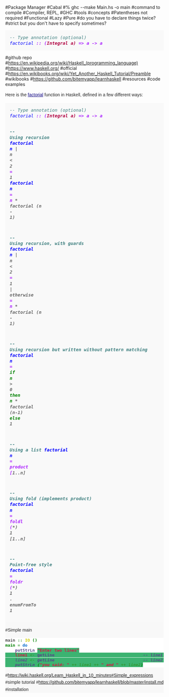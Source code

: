 #Package Manager
#Cabal
#% ghc --make Main.hs -o main
#command to compile
#Compiler, REPL, 
#GHC
#tools
#concepts
#Patentheses not required
#Functional
#Lazy
#Pure
#do you have to declare things twice?
#strict but you don't have to specify sometimes?
<pre style="font-family: monospace, Courier; color: black; border-color: rgb(221, 221, 221); padding: 1em; line-height: 1.3em; font-size: 14px; background-color: rgb(249, 249, 249);"><span class="c1" style="color: rgb(64, 128, 128); font-style: italic;">-- Type annotation (optional)
<span class="nf" style="color: rgb(0, 0, 255);">factorial <span class="ow" style="color: rgb(170, 34, 255); font-weight: bold;">:: <span class="p">(<span class="kt" style="color: rgb(176, 0, 64);">Integral <span class="n">a<span class="p">) <span class="ow" style="color: rgb(170, 34, 255); font-weight: bold;">=> <span class="n">a <span class="ow" style="color: rgb(170, 34, 255); font-weight: bold;">-> <span class="n">a</pre>
#github repo
#https://en.wikipedia.org/wiki/Haskell_(programming_language)
#https://www.haskell.org/
#official
#https://en.wikibooks.org/wiki/Yet_Another_Haskell_Tutorial/Preamble
#wikibooks
#https://github.com/bitemyapp/learnhaskell
#resources
#code examples
<p style="margin-top: 0.5em; margin-bottom: 0.5em; line-height: 22.3999996185303px; color: rgb(37, 37, 37); font-family: sans-serif;">Here is the&nbsp;<a href="https://en.wikipedia.org/wiki/Factorial" title="Factorial" style="color: rgb(11, 0, 128); background: none;">factorial</a>&nbsp;function in Haskell, defined in a few different ways:<div class="mw-highlight mw-content-ltr" dir="ltr" style="direction: ltr; unicode-bidi: embed; color: rgb(37, 37, 37); font-family: sans-serif; line-height: 22.3999996185303px; background: rgb(248, 248, 248);"><pre style="font-family: monospace, Courier; color: black; border-color: rgb(221, 221, 221); padding: 1em; line-height: 1.3em; background-color: rgb(249, 249, 249);"><span class="c1" style="color: rgb(64, 128, 128); font-style: italic;">-- Type annotation (optional)
<span class="nf" style="color: rgb(0, 0, 255);">factorial <span class="ow" style="color: rgb(170, 34, 255); font-weight: bold;">:: <span class="p">(<span class="kt" style="color: rgb(176, 0, 64);">Integral <span class="n">a<span class="p">) <span class="ow" style="color: rgb(170, 34, 255); font-weight: bold;">=> <span class="n">a <span class="ow" style="color: rgb(170, 34, 255); font-weight: bold;">-> <span class="n">a

<span class="c1" style="color: rgb(64, 128, 128); font-style: italic;">-- Using recursion
<span class="nf" style="color: rgb(0, 0, 255);">factorial <span class="n">n <span class="o" style="color: rgb(102, 102, 102);">| <span class="n">n <span class="o" style="color: rgb(102, 102, 102);">< <span class="mi" style="color: rgb(102, 102, 102);">2 <span class="ow" style="color: rgb(170, 34, 255); font-weight: bold;">= <span class="mi" style="color: rgb(102, 102, 102);">1
<span class="nf" style="color: rgb(0, 0, 255);">factorial <span class="n">n <span class="ow" style="color: rgb(170, 34, 255); font-weight: bold;">= <span class="n">n <span class="o" style="color: rgb(102, 102, 102);">* <span class="n">factorial <span class="p">(<span class="n">n <span class="o" style="color: rgb(102, 102, 102);">- <span class="mi" style="color: rgb(102, 102, 102);">1<span class="p">)

<span class="c1" style="color: rgb(64, 128, 128); font-style: italic;">-- Using recursion, with guards
<span class="nf" style="color: rgb(0, 0, 255);">factorial <span class="n">n
  <span class="o" style="color: rgb(102, 102, 102);">| <span class="n">n <span class="o" style="color: rgb(102, 102, 102);">< <span class="mi" style="color: rgb(102, 102, 102);">2     <span class="ow" style="color: rgb(170, 34, 255); font-weight: bold;">= <span class="mi" style="color: rgb(102, 102, 102);">1
  <span class="o" style="color: rgb(102, 102, 102);">| <span class="n">otherwise <span class="ow" style="color: rgb(170, 34, 255); font-weight: bold;">= <span class="n">n <span class="o" style="color: rgb(102, 102, 102);">* <span class="n">factorial <span class="p">(<span class="n">n <span class="o" style="color: rgb(102, 102, 102);">- <span class="mi" style="color: rgb(102, 102, 102);">1<span class="p">)

<span class="c1" style="color: rgb(64, 128, 128); font-style: italic;">-- Using recursion but written without pattern matching
<span class="nf" style="color: rgb(0, 0, 255);">factorial <span class="n">n <span class="ow" style="color: rgb(170, 34, 255); font-weight: bold;">= <span class="kr" style="color: rgb(0, 128, 0); font-weight: bold;">if <span class="n">n <span class="o" style="color: rgb(102, 102, 102);">> <span class="mi" style="color: rgb(102, 102, 102);">0 <span class="kr" style="color: rgb(0, 128, 0); font-weight: bold;">then <span class="n">n <span class="o" style="color: rgb(102, 102, 102);">* <span class="n">factorial <span class="p">(<span class="n">n<span class="o" style="color: rgb(102, 102, 102);">-<span class="mi" style="color: rgb(102, 102, 102);">1<span class="p">) <span class="kr" style="color: rgb(0, 128, 0); font-weight: bold;">else <span class="mi" style="color: rgb(102, 102, 102);">1

<span class="c1" style="color: rgb(64, 128, 128); font-style: italic;">-- Using a list
<span class="nf" style="color: rgb(0, 0, 255);">factorial <span class="n">n <span class="ow" style="color: rgb(170, 34, 255); font-weight: bold;">= <span class="n">product <span class="p">[<span class="mi" style="color: rgb(102, 102, 102);">1<span class="o" style="color: rgb(102, 102, 102);">..<span class="n">n<span class="p">]

<span class="c1" style="color: rgb(64, 128, 128); font-style: italic;">-- Using fold (implements product)
<span class="nf" style="color: rgb(0, 0, 255);">factorial <span class="n">n <span class="ow" style="color: rgb(170, 34, 255); font-weight: bold;">= <span class="n">foldl <span class="p">(<span class="o" style="color: rgb(102, 102, 102);">*<span class="p">) <span class="mi" style="color: rgb(102, 102, 102);">1 <span class="p">[<span class="mi" style="color: rgb(102, 102, 102);">1<span class="o" style="color: rgb(102, 102, 102);">..<span class="n">n<span class="p">]

<span class="c1" style="color: rgb(64, 128, 128); font-style: italic;">-- Point-free style
<span class="nf" style="color: rgb(0, 0, 255);">factorial <span class="ow" style="color: rgb(170, 34, 255); font-weight: bold;">= <span class="n">foldr <span class="p">(<span class="o" style="color: rgb(102, 102, 102);">*<span class="p">) <span class="mi" style="color: rgb(102, 102, 102);">1 <span class="o" style="color: rgb(102, 102, 102);">. <span class="n">enumFromTo <span class="mi" style="color: rgb(102, 102, 102);">1</pre>
#Simple main
<pre class="de1" style="margin-bottom: 0px; padding: 0px; font-family: monospace; line-height: 1.2em; overflow: auto; border: 0px none white; font-stretch: normal; font-size: medium; vertical-align: top; color: rgb(0, 0, 0); background: none rgb(255, 255, 255);">main <span class="sy0" style="margin: 0px; padding: 0px; color: rgb(51, 153, 51); font-weight: bold;">:: <span class="kw4" style="margin: 0px; padding: 0px; color: rgb(204, 204, 0); font-weight: bold;">IO <span class="br0" style="margin: 0px; padding: 0px; color: green;">(<span class="br0" style="margin: 0px; padding: 0px; color: green;">)
main <span class="sy0" style="margin: 0px; padding: 0px; color: rgb(51, 153, 51); font-weight: bold;">= <span class="kw1" style="margin: 0px; padding: 0px; font-weight: bold; color: rgb(0, 102, 204);">do
    <span class="kw3" style="margin: 0px; padding: 0px; color: rgb(85, 68, 136) !important; font-weight: bold;">putStrLn <span class="st0" style="margin: 0px; padding: 0px; color: rgb(221, 17, 68) !important; background-image: initial !important; background-attachment: initial !important; background-color: rgb(60, 179, 113); background-size: initial !important; background-origin: initial !important; background-clip: initial !important; background-position: initial !important; background-repeat: initial !important;">"Enter two lines"
    line1 <span class="sy0" style="margin: 0px; padding: 0px; color: rgb(51, 153, 51); font-weight: bold;"><- <span class="kw3" style="margin: 0px; padding: 0px; color: rgb(85, 68, 136) !important; font-weight: bold;">getLine                                    <span class="co1" style="margin: 0px; padding: 0px; color: rgb(93, 71, 139); font-style: italic;">-- line1&nbsp;:: String
    line2 <span class="sy0" style="margin: 0px; padding: 0px; color: rgb(51, 153, 51); font-weight: bold;"><- <span class="kw3" style="margin: 0px; padding: 0px; color: rgb(85, 68, 136) !important; font-weight: bold;">getLine                                    <span class="co1" style="margin: 0px; padding: 0px; color: rgb(93, 71, 139); font-style: italic;">-- line2&nbsp;:: String
    <span class="kw3" style="margin: 0px; padding: 0px; color: rgb(85, 68, 136) !important; font-weight: bold;">putStrLn <span class="br0" style="margin: 0px; padding: 0px; color: green;">(<span class="st0" style="margin: 0px; padding: 0px; color: rgb(221, 17, 68) !important; background-image: initial !important; background-attachment: initial !important; background-color: rgb(60, 179, 113); background-size: initial !important; background-origin: initial !important; background-clip: initial !important; background-position: initial !important; background-repeat: initial !important;">"you said: " <span class="sy0" style="margin: 0px; padding: 0px; color: rgb(51, 153, 51); font-weight: bold;">++ line1 <span class="sy0" style="margin: 0px; padding: 0px; color: rgb(51, 153, 51); font-weight: bold;">++ <span class="st0" style="margin: 0px; padding: 0px; color: rgb(221, 17, 68) !important; background-image: initial !important; background-attachment: initial !important; background-color: rgb(60, 179, 113); background-size: initial !important; background-origin: initial !important; background-clip: initial !important; background-position: initial !important; background-repeat: initial !important;">" and " <span class="sy0" style="margin: 0px; padding: 0px; color: rgb(51, 153, 51); font-weight: bold;">++ line2<span class="br0" style="margin: 0px; padding: 0px; color: green;">)</pre>
#https://wiki.haskell.org/Learn_Haskell_in_10_minutes#Simple_expressions
#simple tutorial
#https://github.com/bitemyapp/learnhaskell/blob/master/install.md
#installation
